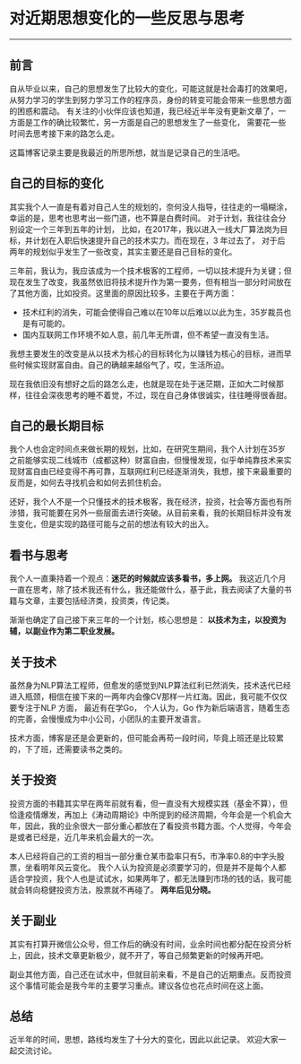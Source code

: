 # 对近期思想变化的一些反思与思考

---

## 前言

自从毕业以来，自己的思想发生了比较大的变化，可能这就是社会毒打的效果吧，从努力学习的学生到努力学习工作的程序员，身份的转变可能会带来一些思想方面的困惑和震动。 有关注的小伙伴应该也知道，我已经近半年没有更新文章了，一方面是工作的确比较繁忙，另一方面是自己的思想发生了一些变化， 需要花一些时间去思考接下来的路怎么走。

这篇博客记录主要是我最近的所思所想，就当是记录自己的生活吧。

## 自己的目标的变化

其实我个人一直是有着对自己人生的规划的，奈何没人指导，往往走的一塌糊涂，幸运的是，思考也思考出一些门道，也不算是白费时间。 对于计划，我往往会分别设定一个三年到五年的计划， 比如，在2017年，我以进入一线大厂算法岗为目标，并计划在入职后快速提升自己的技术实力。而在现在，3 年过去了， 对于后两年的规划似乎发生了一些改变，其实主要还是自己目标的变化。

三年前，我认为，我应该成为一个技术极客的工程师，一切以技术提升为关键；但现在发生了改变，我虽然依旧将技术提升作为第一要务，但有相当一部分时间放在了其他方面，比如投资。这里面的原因比较多，主要在于两方面：

- 技术红利的消失，可能会使得自己难以在10年以后难以以此为生，35岁裁员也是有可能的。
- 国内互联网工作环境不如人意，前几年无所谓，但不希望一直没有生活。

我想主要发生的改变是从以技术为核心的目标转化为以赚钱为核心的目标，进而早些时候实现财富自由。自己的确越来越俗气了，哎，生活所迫。

现在我依旧没有想好之后的路怎么走，也就是现在处于迷茫期，正如大二时候那样，往往会深夜思考的睡不着觉，不过，现在自己身体很诚实，往往睡得很香甜。

## 自己的最长期目标

我个人也会定时间点来做长期的规划，比如，在研究生期间，我个人计划在35岁之前能够实现二线城市（成都这种）财富自由，但慢慢发现，似乎单纯靠技术来实现财富自由已经变得不再可靠，互联网红利已经逐渐消失，我想，接下来最重要的反而是，如何去寻找机会和如何去抓住机会。 

还好，我个人不是一个只懂技术的技术极客，我在经济，投资，社会等方面也有所涉猎，我可能要在另外一些层面去进行突破。从目前来看，我的长期目标并没有发生变化，但是实现的路径可能与之前的想法有较大的出入。

## 看书与思考

我个人一直秉持着一个观点：**迷茫的时候就应该多看书，多上网。** 我这近几个月一直在思考，除了技术我还有什么，我还能做什么，基于此，我去阅读了大量的书籍与文章，主要包括经济类，投资类，传记类。

渐渐也确定了自己接下来三年的一个计划，核心思想是： **以技术为主，以投资为辅，以副业作为第二职业发展。** 

## 关于技术

虽然身为NLP算法工程师，但愈发的感觉到NLP算法红利已然消失，技术迭代已经进入瓶颈，相信在接下来的一两年内会像CV那样一片红海。因此，我可能不仅仅要专注于NLP 方面， 最近有在学Go， 个人认为，Go 作为新后端语言，随着生态的完善，会慢慢成为中小公司，小团队的主要开发语言。

技术方面，博客是还是会更新的，但可能会再苟一段时间，毕竟上班还是比较累的，下了班，还需要读书之类的。

## 关于投资

投资方面的书籍其实早在两年前就有看，但一直没有大规模实践（基金不算），但恰逢疫情爆发，再加上《涛动周期论》中所提到的经济周期，今年会是一个机会大年，因此，我的业余很大一部分重心都放在了看投资书籍方面。个人觉得，今年会是或者已经是，近几年来机会最大的一次。

本人已经将自己的工资的相当一部分重仓某市盈率只有5，市净率0.8的中字头股票，坐看明年风云变化。 我个人认为投资是必须要学习的，但是并不是每个人都适合学投资，我个人也是试试水，如果两年了，都无法赚到市场的钱的话，我可能就会转向稳健投资方法，股票就不再碰了。 **两年后见分晓。**

## 关于副业

其实有打算开微信公众号，但工作后的确没有时间，业余时间也都分配在投资分析上，因此，技术文章更新极少，就不开了，等自己频繁更新的时候再开吧。

副业其他方面，自己还在试水中，但就目前来看，不是自己的近期重点。反而投资这个事情可能会是我今年的主要学习重点。建议各位也花点时间在这上面。

## 总结

近半年的时间，思想，路线均发生了十分大的变化，因此以此记录。 欢迎大家一起交流讨论。
